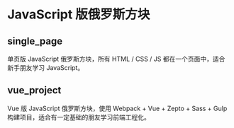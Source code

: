 # JavaScript 版俄罗斯方块
## single_page
单页版 JavaScript 俄罗斯方块，所有 HTML / CSS / JS 都在一个页面中，适合新手朋友学习 JavaScript。
## vue_project
Vue 版  JavaScript 俄罗斯方块，使用 Webpack + Vue + Zepto + Sass + Gulp 构建项目，适合有一定基础的朋友学习前端工程化。